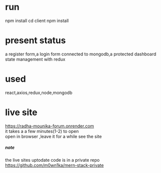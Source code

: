  # run
npm install
cd client
npm install
# present status
a register form,a login form connected to mongodb,a protected dashboard <br>
state management with redux 
# used
react,axios,redux,node,mongodb
# live site 
https://radha-mounika-forum.onrender.com
<br>
it takes a a few minutes(1-2) to open <br>
open in browser ,leave it for a while see the site
##### note
the live sites uptodate code is in a private repo https://github.com/m0wn1ka/mern-stack-private
